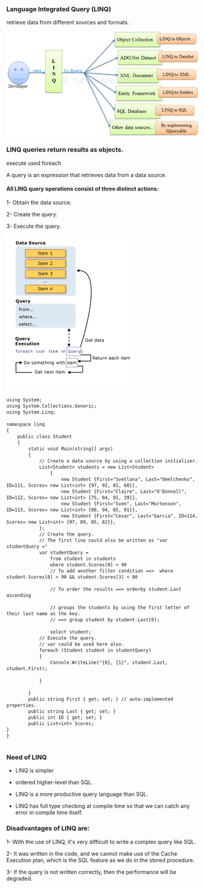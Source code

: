 ### Language Integrated Query (LINQ)
retrieve data from different sources and formats.

![](linq-usage.png)

### LINQ queries return results as objects.

execute used foreach

A query is an expression that retrieves data from a data source.

#### All LINQ query operations consist of three distinct actions:

1- Obtain the data source.

2- Create the query.

3- Execute the query.

![](query-operation.png)

```
using System;
using System.Collections.Generic;
using System.Linq;

namespace linq
{
    public class Student
    {
        static void Main(string[] args)
        {
            // Create a data source by using a collection initializer.
            List<Student> students = new List<Student>
                {
                    new Student {First="Svetlana", Last="Omelchenko", ID=111, Scores= new List<int> {97, 92, 81, 60}},
                    new Student {First="Claire", Last="O'Donnell", ID=112, Scores= new List<int> {75, 84, 91, 39}},
                    new Student {First="Sven", Last="Mortensen", ID=113, Scores= new List<int> {88, 94, 65, 91}},
                    new Student {First="Cesar", Last="Garcia", ID=114, Scores= new List<int> {97, 89, 85, 82}},
            };
            // Create the query.
            // The first line could also be written as "var studentQuery ="
            var studentQuery =
                from student in students
                where student.Scores[0] > 90
                // To add another filter condition ==>  where student.Scores[0] > 90 && student.Scores[3] < 80
                
                // To order the results ==> orderby student.Last ascending
                
                // groups the students by using the first letter of their last name as the key.
                // ==> group student by student.Last[0];

                select student;
            // Execute the query.
            // var could be used here also.
            foreach (Student student in studentQuery)
            {
                Console.WriteLine("{0}, {1}", student.Last, student.First);

            }

        }
        public string First { get; set; } // auto-implemented properties.
        public string Last { get; set; }
        public int ID { get; set; }
        public List<int> Scores; 
}
}
        
```

### Need of LINQ

* LINQ is simpler

* ordered higher-level than SQL.

* LINQ is a more productive query language than SQL.

* LINQ has full type checking at compile time so that we can catch any error in compile time itself. 

### Disadvantages of LINQ are:

1- With the use of LINQ, it's very difficult to write a complex query like SQL.

2- It was written in the code, and we cannot make use of the Cache Execution plan, which is the SQL feature as we do in the stored procedure.

3- If the query is not written correctly, then the performance will be degraded.
